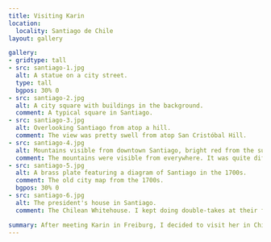 ```yaml
---
title: Visiting Karin
location:
  locality: Santiago de Chile
layout: gallery

gallery:
- gridtype: tall
- src: santiago-1.jpg
  alt: A statue on a city street.
  type: tall
  bgpos: 30% 0
- src: santiago-2.jpg
  alt: A city square with buildings in the background.
  comment: A typical square in Santiago.
- src: santiago-3.jpg
  alt: Overlooking Santiago from atop a hill.
  comment: The view was pretty swell from atop San Cristóbal Hill.
- src: santiago-4.jpg
  alt: Mountains visible from downtown Santiago, bright red from the sunset.
  comment: The mountains were visible from everywhere. It was quite different than what I'm used to.
- src: santiago-5.jpg
  alt: A brass plate featuring a diagram of Santiago in the 1700s.
  comment: The old city map from the 1700s.
  bgpos: 30% 0
- src: santiago-6.jpg
  alt: The president's house in Santiago.
  comment: The Chilean Whitehouse. I kept doing double-takes at their flag since it's so similar to the Texas flag.

summary: After meeting Karin in Freiburg, I decided to visit her in Chile where she was taking time off work to travel. My first destination was Santiago, where she lived at the time.
---
```


